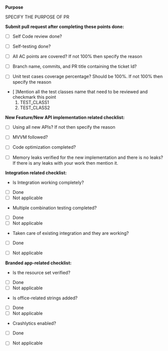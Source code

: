 **Purpose**

SPECIFY THE PURPOSE OF PR



**Submit pull request after completing these points done:**

- [ ] Self Code review done?

- [ ] Self-testing done?

- [ ] All AC points are covered? If not 100% then specify the reason

- [ ] Branch name, commits, and PR title containing the ticket Id?

- [ ] Unit test cases coverage percentage? Should be 100%. If not 100% then specify the reason

- [ ]Mention all the test classes name that need to be reviewed and checkmark this point
    1. TEST_CLASS1
    2. TEST_CLASS2




**New Feature/New API implementation related checklist:**

- [ ] Using all new APIs? If not then specify the reason

- [ ] MVVM followed?

- [ ] Code optimization completed?

- [ ] Memory leaks verified for the new implementation and there is no leaks? If there is any leaks with your work then mention it.



**Integration related checklist:**

- Is Integration working completely?
 - [ ]  Done
 - [ ] Not applicable

- Multiple combination testing completed?
 - [ ]  Done
 - [ ] Not applicable

- Taken care of existing integration and they are working?
 - [ ]  Done
 - [ ] Not applicable



**Branded app-related checklist:**

- Is the resource set verified?
 - [ ]  Done
 - [ ] Not applicable
 
- Is office-related strings added?
 - [ ]  Done
 - [ ] Not applicable
 
- Crashlytics enabled? 
 - [ ]  Done
 - [ ] Not applicable
 

